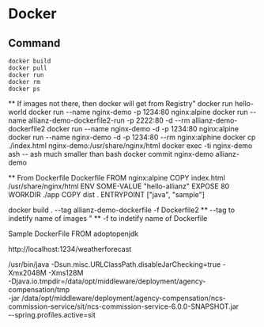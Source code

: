 # Docker


## Command 
```shell
docker build
docker pull
docker run 
docker rm
docker ps
```


** If images not there, then docker will get from Registry"
docker run hello-world
docker run --name nginx-demo -p 1234:80 nginx:alpine
docker run --name allianz-demo-dockerfile2-run -p 2222:80 -d --rm allianz-demo-dockerfile2
docker run --name nginx-demo -d -p 1234:80 nginx:alpine
docker run --name nginx-demo -d -p 1234:80 --rm nginx:alphine
docker cp ./index.html nginx-demo:/usr/share/nginx/html
docker exec -ti nginx-demo ash
-- ash much smaller than bash
docker commit nginx-demo allianz-demo 



** From Dockerfile
Dockerfile
FROM nginx:alpine
COPY index.html /usr/share/nginx/html
ENV SOME-VALUE "hello-allianz"
EXPOSE 80
WORKDIR ./app
COPY dist .
ENTRYPOINT ["java", "sample"]

docker build . --tag allianz-demo-dockerfile -f Dockerfile2
** --tag to indetify name of images "
** -f to indetify name of Dockerfile

Sample DockerFile
FROM adoptopenjdk

http://localhost:1234/weatherforecast

/usr/bin/java -Dsun.misc.URLClassPath.disableJarChecking=true -Xmx2048M -Xms128M \
        -Djava.io.tmpdir=/data/opt/middleware/deployment/agency-compensation/tmp \
        -jar /data/opt/middleware/deployment/agency-compensation/ncs-commission-service/sit/ncs-commission-service-6.0.0-SNAPSHOT.jar \
        --spring.profiles.active=sit



